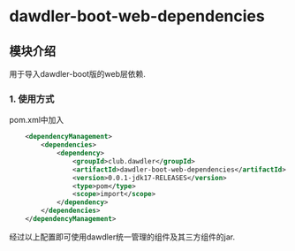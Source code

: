 # dawdler-boot-web-dependencies

## 模块介绍

用于导入dawdler-boot版的web层依赖.

### 1. 使用方式

pom.xml中加入

```xml
	<dependencyManagement>
		<dependencies>
			<dependency>
				<groupId>club.dawdler</groupId>
				<artifactId>dawdler-boot-web-dependencies</artifactId>
				<version>0.0.1-jdk17-RELEASES</version>
				<type>pom</type>
				<scope>import</scope>
			</dependency>
		</dependencies>
	</dependencyManagement>
```

经过以上配置即可使用dawdler统一管理的组件及其三方组件的jar.